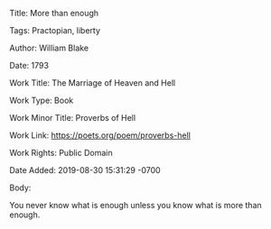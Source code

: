 Title:  More than enough

Tags:   Practopian, liberty

Author: William Blake

Date:   1793

Work Title: The Marriage of Heaven and Hell

Work Type: Book

Work Minor Title: Proverbs of Hell

Work Link: https://poets.org/poem/proverbs-hell

Work Rights: Public Domain

Date Added: 2019-08-30 15:31:29 -0700

Body: 

You never know what is enough unless you know what is more than enough.


